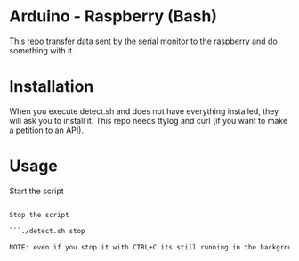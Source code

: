 # Arduino - Raspberry (Bash)

This repo transfer data sent by the serial monitor to the raspberry and do something with it.

# Installation

When you execute detect.sh and does not have everything installed, they will ask you to install it. This repo needs ttylog and curl (if you want to make a petition to an API).

# Usage

Start the script

```./detect.sh start

Stop the script

```./detect.sh stop

NOTE: even if you stop it with CTRL+C its still running in the background, the only thing that stops is the action, but raspberry will still recolect info sent by the arduino.


